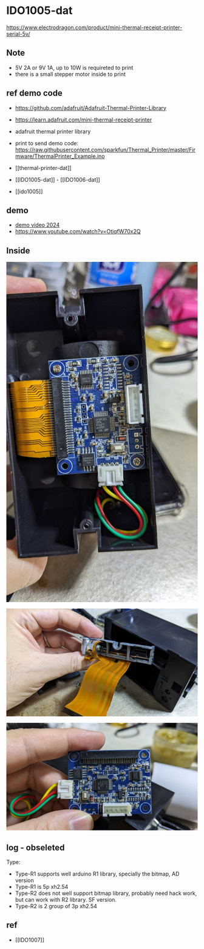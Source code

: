 
# IDO1005-dat

https://www.electrodragon.com/product/mini-thermal-receipt-printer-serial-5v/


## Note 

- 5V 2A or 9V 1A, up to 10W is requireted to print
- there is a small stepper motor inside to print


## ref demo code 

- https://github.com/adafruit/Adafruit-Thermal-Printer-Library
- https://learn.adafruit.com/mini-thermal-receipt-printer

- adafruit thermal printer library


- print to send demo code: https://raw.githubusercontent.com/sparkfun/Thermal_Printer/master/Firmware/ThermalPrinter_Example.ino


- [[thermal-printer-dat]] 

- [[IDO1005-dat]] - [[IDO1006-dat]]
  
- [[ido1005]] 




## demo 

- [demo video 2024](https://www.youtube.com/watch?v=Ar9Doc7Herk&ab_channel=Electrodragon)
- https://www.youtube.com/watch?v=OtiqfW70x2Q


## Inside 

![](2024-03-18-15-20-25.png)

![](2024-03-18-15-19-57.png)

![](2024-03-18-15-20-05.png)

## log - obseleted 

Type:
- Type-R1 supports well arduino R1 library, specially the bitmap, AD version
- Type-R1 is 5p xh2.54
- Type-R2 does not well support bitmap library, probably need hack work, but can work with R2 library. SF version.
- Type-R2 is 2 group of 3p xh2.54






## ref 

- [[IDO1007]]